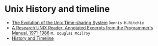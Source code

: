 # Unix History and timeline

* [The Evolution of the Unix Time-sharing System](https://www.bell-labs.com/usr/dmr/www/hist.html) `Dennis M.Ritchie`
* [A Research UNIX Reader: Annotated Excerpts from the Programmer's Manual, 1971-1986](http://www.cs.dartmouth.edu/~doug/reader.pdf) `M. Douglas McIlroy`
* [History and Timeline](http://www.unix.org/what_is_unix/history_timeline.html)
